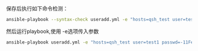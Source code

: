 保存后执行如下命令检测：

```bash
ansible-playbook --syntax-check useradd.yml -e "hosts=qsh_test user=test1 passwd=-11Fe1z.bZ5o."
```

然后运行playbook,使用 -e选项传入参数

```bash
ansible-playbook useradd.yml -e "hosts=qsh_test user=test1 passwd=-11Fe1z.bZ5o."
```
